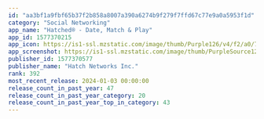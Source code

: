 ```yaml
---
id: "aa3bf1a9fbf65b37f2b858a8007a390a6274b9f279f7ffd67c77e9a0a5953f1d"
category: "Social Networking"
app_name: "Hatched® - Date, Match & Play"
app_id: 1577370215
app_icon: https://is1-ssl.mzstatic.com/image/thumb/Purple126/v4/f2/a0/7f/f2a07fa4-2109-fe5a-7ba7-5e0019e1f162/AppIcon-1x_U007emarketing-0-10-0-85-220.png/1024x1024bb.png
app_screenshot: https://is1-ssl.mzstatic.com/image/thumb/PurpleSource126/v4/f0/21/73/f0217339-6572-eb3a-9d7b-d95595f1dd56/1d1b165e-bd39-4097-9c7b-af3ca8142007_IOS-6.5_Screen1.png/1242x2688bb.png
publisher_id: 1577370577
publisher_name: "Hatch Networks Inc."
rank: 392
most_recent_release: 2024-01-03 00:00:00
release_count_in_past_year: 47
release_count_in_past_year_category: 20
release_count_in_past_year_top_in_category: 43
---
```

